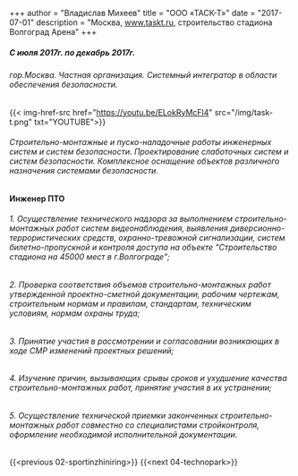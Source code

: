 +++
author = "Владислав Михеев"
title = "ООО «ТАСК-Т»"
date = "2017-07-01"
description = "Москва, www.taskt.ru, строительство стадиона Волгоград Арена"
+++

##### С июля 2017г. по декабрь 2017г.

###### гор.Москва. Частная организация. Системный интегратор в области обеспечения безопасности.

{{< img-href-src href="https://youtu.be/ELokRyMcFl4" src="/img/task-t.png" txt="YOUTUBE">}}

###### Строительно-монтажные и пуско-наладочные работы инженерных систем и систем безопасности. Проектирование слаботочных систем и систем безопасности. Комплексное оснащение объектов различного назначения системами безопасности.

#### Инженер ПТО

###### 1. Осуществление технического надзора за выполнением строительно-монтажных работ систем видеонаблюдения, выявления диверсионно-террористических средств, охранно-тревожной сигнализации, систем билетно-пропускной и контроля доступа на объекте "Строительство стадиона на 45000 мест в г.Волгограде";

###### 2. Проверка соответствия объемов строительно-монтажных работ утвержденной проектно-сметной документации, рабочим чертежам, строительным нормам и правилам, стандартам, техническим условиям, нормам охраны труда;

###### 3. Принятие участия в рассмотрении и согласовании возникающих в ходе СМР изменений проектных решений;

###### 4. Изучение причин, вызывающих срывы сроков и ухудшение качества строительно-монтажных работ, принятие участия в их устранении;

###### 5. Осуществление технической приемки законченных строительно-монтажных работ совместно со специалистами стройконтроля, оформление необходимой исполнительной документации.


{{<previous 02-sportinzhiniring>}} {{<next 04-technopark>}}
